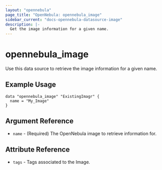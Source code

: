 ```yaml
---
layout: "opennebula"
page_title: "OpenNebula: opennebula_image"
sidebar_current: "docs-opennebula-datasource-image"
description: |-
  Get the image information for a given name.
---
```


# opennebula_image

Use this data source to retrieve the image information for a given name.

## Example Usage

```hcl
data "opennebula_image" "ExistingImagr" {
  name = "My_Image"
}
```

## Argument Reference

 * `name` - (Required) The OpenNebula image to retrieve information for.

## Attribute Reference

* `tags` - Tags associated to the Image.
